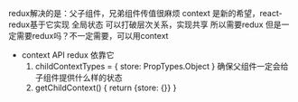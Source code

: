 redux解决的是：父子组件，兄弟组件传值很麻烦
context 是新的希望，react-redux基于它实现
全局状态
可以打破层次关系，实现共享
所以需要redux
但是一定需要redux吗？不一定需要，可以用context

- context API redux 依靠它
  1. childContextTypes = {
    store: PropTypes.Object
  }
    确保父组件一定会给子组件提供什么样的状态
  2. getChildContext() {
    return {store: {}}
  }

